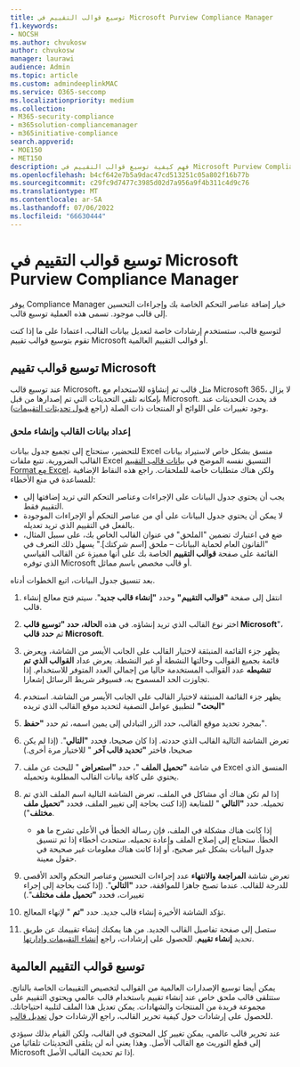 ```yaml
---
title: توسيع قوالب التقييم في Microsoft Purview Compliance Manager
f1.keywords:
- NOCSH
ms.author: chvukosw
author: chvukosw
manager: laurawi
audience: Admin
ms.topic: article
ms.custom: admindeeplinkMAC
ms.service: O365-seccomp
ms.localizationpriority: medium
ms.collection:
- M365-security-compliance
- m365solution-compliancemanager
- m365initiative-compliance
search.appverid:
- MOE150
- MET150
description: فهم كيفية توسيع قوالب التقييم في Microsoft Purview Compliance Manager لإضافة عناصر التحكم وتعديلها.
ms.openlocfilehash: b4cf642e7b5a9dac47cd513251c05a802f16b77b
ms.sourcegitcommit: c29fc9d7477c3985d02d7a956a9f4b311c4d9c76
ms.translationtype: MT
ms.contentlocale: ar-SA
ms.lasthandoff: 07/06/2022
ms.locfileid: "66630444"
---
```

# <a name="extend-assessment-templates-in-microsoft-purview-compliance-manager"></a>توسيع قوالب التقييم في Microsoft Purview Compliance Manager

يوفر Compliance Manager خيار إضافة عناصر التحكم الخاصة بك وإجراءات التحسين إلى قالب موجود. تسمى هذه العملية توسيع قالب.

لتوسيع قالب، ستستخدم إرشادات خاصة لتعديل بيانات القالب، اعتمادا على ما إذا كنت تقوم بتوسيع قوالب تقييم Microsoft أو قوالب التقييم العالمية.

## <a name="extend-microsoft-assessment-templates"></a>توسيع قوالب تقييم Microsoft

عند توسيع قالب Microsoft، مثل قالب تم إنشاؤه للاستخدام مع Microsoft 365، لا يزال بإمكانه تلقي التحديثات التي تم إصدارها من قبل Microsoft. قد يحدث التحديثات عند وجود تغييرات على اللوائح أو المنتجات ذات الصلة (راجع [قبول تحديثات التقييمات](compliance-manager-assessments.md#accept-updates-to-assessments)).

### <a name="prepare-template-data-and-create-extension"></a>إعداد بيانات القالب وإنشاء ملحق

للتحضير، ستحتاج إلى تجميع جدول بيانات Excel منسق بشكل خاص لاستيراد بيانات القالب الضرورية. تتبع ملفات Excel التنسيق نفسه الموضح في [بيانات قالب التقييم Format مع Excel](compliance-manager-templates-format-excel.md)، ولكن هناك متطلبات خاصة للملحقات. راجع هذه النقاط الإضافية للمساعدة في منع الأخطاء:

- يجب أن يحتوي جدول البيانات على الإجراءات وعناصر التحكم التي تريد إضافتها إلى التقييم فقط.
- لا يمكن أن يحتوي جدول البيانات على أي من عناصر التحكم أو الإجراءات الموجودة بالفعل في التقييم الذي تريد تعديله.
- ضع في اعتبارك تضمين "الملحق" في عنوان القالب الخاص بك، على سبيل المثال، "القانون العام لحماية البيانات – ملحق [اسم شركتك]." يسهل ذلك التعرف في القائمة على صفحة **قوالب التقييم** الخاصة بك على أنها مميزة عن القالب القياسي الذي توفره Microsoft أو قالب مخصص باسم مماثل.

بعد تنسيق جدول البيانات، اتبع الخطوات أدناه.

1. انتقل إلى صفحة **"قوالب التقييم"** وحدد **"إنشاء قالب جديد**". سيتم فتح معالج إنشاء قالب.

2. اختر نوع القالب الذي تريد إنشاؤه. في هذه **الحالة، حدد "توسيع قالب Microsoft**"، ثم **حدد قالب Microsoft**.

3. يظهر جزء القائمة المنبثقة لاختيار القالب على الجانب الأيسر من الشاشة، ويعرض قائمة بجميع القوالب وحالتها النشطة أو غير النشطة. يعرض عداد **القوالب الذي تم تنشيطه** عدد القوالب المستخدمة حاليا من إجمالي العدد المتوفر للاستخدام. إذا تجاوزت الحد المسموح به، فسيوفر شريط الرسائل إشعارا.

4. يظهر جزء القائمة المنبثقة لاختيار القالب على الجانب الأيسر من الشاشة. استخدم **"البحث"** لتطبيق عوامل التصفية لتحديد موقع القالب الذي تريده

5. بمجرد تحديد موقع القالب، حدد الزر التبادلي إلى يمين اسمه، ثم حدد **"حفظ**".

6. تعرض الشاشة التالية القالب الذي حددته. إذا كان صحيحا، فحدد **"التالي**". (إذا لم يكن صحيحا، فاختر **"تحديد قالب آخر** " للاختيار مرة أخرى.)

7. في شاشة **"تحميل الملف** "، حدد **"استعراض** " للبحث عن ملف Excel المنسق الذي يحتوي على كافة بيانات القالب المطلوبة وتحميله.

8. إذا لم تكن هناك أي مشاكل في الملف، تعرض الشاشة التالية اسم الملف الذي تم تحميله. حدد **"التالي** " للمتابعة (إذا كنت بحاجة إلى تغيير الملف، فحدد **"تحميل ملف مختلف**").

    - إذا كانت هناك مشكلة في الملف، فإن رسالة الخطأ في الأعلى تشرح ما هو الخطأ. ستحتاج إلى إصلاح الملف وإعادة تحميله. ستحدث أخطاء إذا تم تنسيق جدول البيانات بشكل غير صحيح، أو إذا كانت هناك معلومات غير صحيحة في حقول معينة.

9. تعرض شاشة **المراجعة والانتهاء** عدد إجراءات التحسين وعناصر التحكم والحد الأقصى للدرجة للقالب. عندما تصبح جاهزا للموافقة، حدد **"التالي**". (إذا كنت بحاجة إلى إجراء تغييرات، فحدد **"تحميل ملف مختلف**".)

10. تؤكد الشاشة الأخيرة إنشاء قالب جديد. حدد **"تم** " لإنهاء المعالج.

11. ستصل إلى صفحة تفاصيل القالب الجديد. من هنا يمكنك إنشاء تقييمك عن طريق تحديد **إنشاء تقييم**. للحصول على إرشادات، راجع [إنشاء التقييمات وإدارتها](compliance-manager-assessments.md#create-assessments).

## <a name="extend-universal-assessment-templates"></a>توسيع قوالب التقييم العالمية

يمكن أيضا توسيع الإصدارات العالمية من القوالب لتخصيص التقييمات الخاصة بالناتج. ستتلقى قالب ملحق خاص عند إنشاء تقييم باستخدام قالب عالمي ويحتوي التقييم على مجموعة فريدة من المنتجات والشهادات. يمكن تعديل هذا الملف لتلبية احتياجاتك. للحصول على إرشادات حول كيفية تحرير القالب، راجع الإرشادات حول [تعديل قالب](compliance-manager-templates-modify.md).

عند تحرير قالب عالمي، يمكن تغيير كل المحتوى في القالب، ولكن القيام بذلك سيؤدي إلى قطع التوريث مع القالب الأصل. وهذا يعني أنه لن يتلقى التحديثات تلقائيا من Microsoft إذا تم تحديث القالب الأصل.
